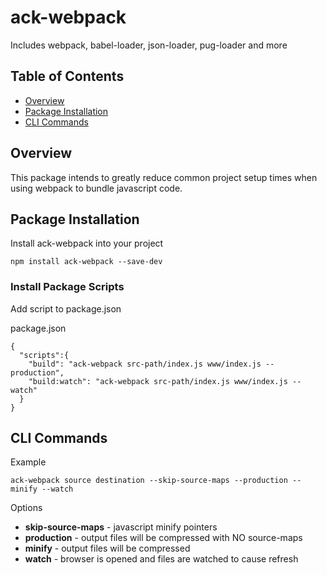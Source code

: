 # ack-webpack
Includes webpack, babel-loader, json-loader, pug-loader and more

## Table of Contents

- [Overview](#overview)
- [Package Installation](#package-installation)
- [CLI Commands](#cli-commands)

## Overview
This package intends to greatly reduce common project setup times when using webpack to bundle javascript code.

## Package Installation
Install ack-webpack into your project

```
npm install ack-webpack --save-dev
```

### Install Package Scripts
Add script to package.json

package.json
```
{
  "scripts":{
    "build": "ack-webpack src-path/index.js www/index.js --production",
    "build:watch": "ack-webpack src-path/index.js www/index.js --watch"
  }
}
```

## CLI Commands

Example
```
ack-webpack source destination --skip-source-maps --production --minify --watch
```

Options

- **skip-source-maps** - javascript minify pointers
- **production** - output files will be compressed with NO source-maps
- **minify** - output files will be compressed
- **watch** - browser is opened and files are watched to cause refresh

